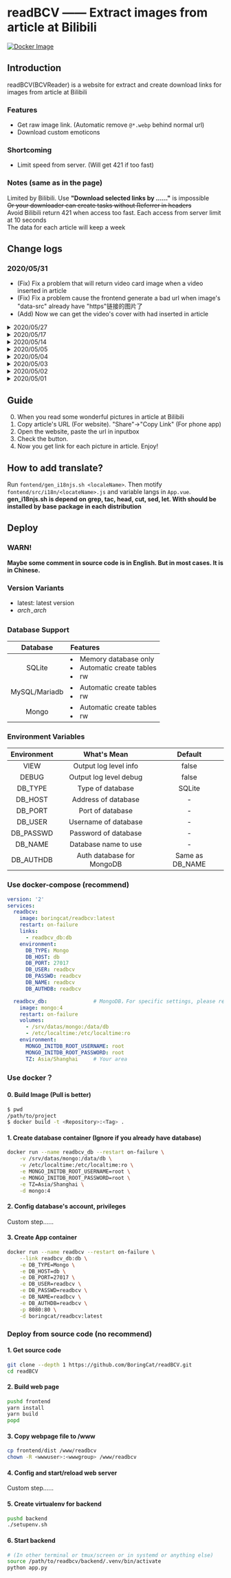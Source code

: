 # readBCV —— Extract images from article at Bilibili

[![Docker Image](https://img.shields.io/badge/docker%20image-available-green.svg)](https://hub.docker.com/r/boringcat/readbcv/)

## Introduction
readBCV(BCVReader) is a website for extract and create download links for images from article at Bilibili

### Features
- Get raw image link. (Automatic remove `@*.webp` behind normal url)
- Download custom emoticons

### Shortcoming
- Limit speed from server. (Will get 421 if too fast)

### 

### Notes (same as in the page)
Limited by Bilibili. Use **"Download selected links by ......"** is impossible  
~~Or your downloader can create tasks without Referrer in headers~~  
Avoid Bilibili return 421 when access too fast. Each access from server limit at 10 seconds  
The data for each article will keep a week  

## Change logs
### 2020/05/31
- (Fix) Fix a problem that will return video card image when a video inserted in article
- (Fix) Fix a problem cause the frontend generate a bad url when image's "data-src" already have "https"链接的图片了
- (Add) Now we can get the video's cover with had inserted in article

<details>
 <summary>2020/05/27</summary>

- (Fix) Fix a database pool problem with will make backend get data from bilibili multiple times.
- (Fix) Optimize the logic for MetaFile generated

</details>

<details>
 <summary>2020/05/17</summary>

- (Add) Now can show same tag as Bilibili website.
- (Add) Add two button to show and hide pictures.
- (Fix) Fix a problem that may crash the database "can only be used in that same thread.".
- (Fix) Fix a problem that make website hidden "Please Wait".
- (Fix) Fix a problem that website will not show error message from server.

</details>

<details>
 <summary>2020/05/14</summary>

  - Now can get video cover from Bilibili

</details>

<details>
 <summary>2020/05/05</summary>

  - It can deal with cover now
  - Support language "Simplified Chinese", "Traditional Chinese" and "English (United States)"
  - Support "Dark Mode"

</details>

<details>
 <summary>2020/05/04</summary>

  - Add multi architecture support  
    Now supported x86 x86_64 arm32v6 arm32v7 arm64v8 s390x  

    Test with RPI ZW. Database on Synology DS718p docker. I can get about 100ms to 180ms response time in cache mode. And about 1s to 1.4s response time in processing mode

</details>

<details>
 <summary>2020/05/03</summary>

  - Allow input `cv\d+` direct.

</details>

<details>
 <summary>2020/05/02</summary>

  - Add support for MySQL/Mariadb
  - Complete README.md

</details>

<details>
 <summary>2020/05/01</summary>

- Useable

</details>

## Guide
0. When you read some wonderful pictures in article at Bilibili
1. Copy article's URL (For website). "Share"->"Copy Link" (For phone app)
2. Open the website, paste the url in inputbox
3. Check the button.
4. Now you get link for each picture in article. Enjoy!

## How to add translate?
Run `fontend/gen_i18njs.sh <localeName>`. Then motify `fontend/src/i18n/<locateName>.js` and variable langs in `App.vue`.
**gen_i18njs.sh is depend on grep, tac, head, cut, sed, let. With should be installed by base package in each distribution**

## Deploy
### WARN!
**Maybe some comment in source code is in English. But in most cases. It is in Chinese.**
### Version Variants
- latest: latest version
- _$arch_-%Y-%m-%d: Tag version for _$arch_

### Database Support

|Database|Features|
|:-:|:-|
|SQLite|<li>Memory database only</li><li>Automatic create tables</li><li>rw</li>|
|MySQL/Mariadb|<li>Automatic create tables</li><li>rw</li>|
|Mongo|<li>Automatic create tables</li><li>rw</li>|

### Environment Variables

|Environment|What's Mean|Default|
|:-:|:-:|:-:|
|VIEW|Output log level info| false |
|DEBUG|Output log level debug| false |
|DB_TYPE|Type of database| SQLite |
|DB_HOST|Address of database| - |
|DB_PORT|Port of database| - |
|DB_USER|Username of database| - |
|DB_PASSWD|Password of database| - |
|DB_NAME|Database name to use| - |
|DB_AUTHDB|Auth database for MongoDB|Same as DB_NAME|

### Use docker-compose (recommend)
``` yaml
version: '2'
services:
  readbcv:
    image: boringcat/readbcv:latest
    restart: on-failure
    links:
      - readbcv_db:db
    environment:
      DB_TYPE: Mongo
      DB_HOST: db
      DB_PORT: 27017
      DB_USER: readbcv
      DB_PASSWD: readbcv
      DB_NAME: readbcv
      DB_AUTHDB: readbcv

  readbcv_db:               # MongoDB，For specific settings, please refer to https://hub.docker.com/_/mongo
    image: mongo:4
    restart: on-failure
    volumes: 
      - /srv/datas/mongo:/data/db
      - /etc/localtime:/etc/localtime:ro
    environment: 
      MONGO_INITDB_ROOT_USERNAME: root
      MONGO_INITDB_ROOT_PASSWORD: root
      TZ: Asia/Shanghai     # Your area

```

### Use docker？
#### 0. Build Image (Pull is better)
``` sh
$ pwd
/path/to/project
$ docker build -t <Repository>:<Tag> .
```
#### 1. Create database container (Ignore if you already have database)
```sh
docker run --name readbcv_db --restart on-failure \
    -v /srv/datas/mongo:/data/db \
    -v /etc/localtime:/etc/localtime:ro \
    -e MONGO_INITDB_ROOT_USERNAME=root \
    -e MONGO_INITDB_ROOT_PASSWORD=root \
    -e TZ=Asia/Shanghai \
    -d mongo:4
```
#### 2. Config database's account, privileges
Custom step......
#### 3. Create App container
```sh
docker run --name readbcv --restart on-failure \
    --link readbcv_db:db \
    -e DB_TYPE=Mongo \
    -e DB_HOST=db \
    -e DB_PORT=27017 \
    -e DB_USER=readbcv \
    -e DB_PASSWD=readbcv \
    -e DB_NAME=readbcv \
    -e DB_AUTHDB=readbcv \
    -p 8080:80 \
    -d boringcat/readbcv:latest
```

### Deploy from source code (no recommend)
#### 1. Get source code
```sh
git clone --depth 1 https://github.com/BoringCat/readBCV.git
cd readBCV
```
#### 2. Build web page
```sh
pushd frontend
yarn install
yarn build
popd
```
#### 3. Copy webpage file to /www
```sh
cp frontend/dist /www/readbcv
chown -R <wwwuser>:<wwwgroup> /www/readbcv
```
#### 4. Config and start/reload web server
Custom step......
#### 5. Create virtualenv for backend
```sh
pushd backend
./setupenv.sh
```
#### 6. Start backend
```sh
# (In other terminal or tmux/screen or in systemd or anything else)
source /path/to/readbcv/backend/.venv/bin/activate
python app.py
```

